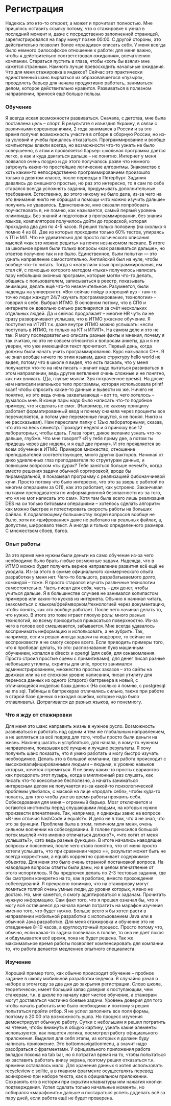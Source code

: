 # Регистрация
Надеюсь это кто-то откроет, а может и прочитает полностью.
Мне пришлось оставить ссылку потому, что о стажировке я узнал в последний момент и, даже с посредственно заполненной страницей, зарегистрировался на пару минут позже 00:00. С другой стороны, это действительно позволит более «правдиво» описать себя. У меня всегда было немного философское отношение к работе: для меня важно, чтобы я действительно соответствовал ожиданиям, впечатлению компании. Стараться пустить в глаза, чтобы «хоть бы взяли» мне кажется странным. Намного лучше превосходить начальные ожидания.
Что для меня стажировка в яндексе? Сейчас это практически единственный шанс вырваться из образовавшегося «пузыря», преодолеть барьер для начала продуктивно работать, заниматься делом, которое действительно нравится. Развиваться в полезном направлении, принося ещё больше пользы.
### Обучение
Я всегда искал возможности развиваться. Сначала, с детства, мне была поставлена цель – спорт. В результате я изъездил Украину, в связи с различными соревнованиями, 2 года занимался в России и за это время получил возможность участия в отборе в сборную России, но из-за условий и учебы пришлось отказаться. 
Программирование и вообще компьютеры влекли всегда, но возможности что-то узнать не было совершенно, в этом и проявляется барьер: школьная программа дается легко, а как и куда двигаться дальше – не понятно. Интернет у меня появился очень поздно и до этого получалось разве что немного затронуть какие-то простейшие логические алгоритмы. 
Знакомство с хоть каким-то непосредственно программированием произошло только в девятом классе, после переезда в Петербург. Задания давались до смешного простые, но раз это интересно, то я сам по себе старался всегда усложнять задания, придумывать дополнительные требования. Естественно, до этого никому не было дела, из-за чего на это внимания никто не обращал и помощи «что можно изучить дальше» получить не удавалось. Единственное, мне сказали попробовать поучаствовать в, не помню, как называется, самый первый уровень олимпиады. Без знаний и подготовки в программировании, без знания языков, компиляторов получилось дойти до городской, которая проходила два дня по 4-5 часов. Я решил только половину (на сколько я помню 4 из 8). Две из которых проходили только 60% тестов, упираясь в ТЛ и МЛ. Что не удивительно для просто логического описания мыслей «как это можно решить» на почти незнакомом паскале.
В итоге за школьное время были только вопросы «как развиваться дальше», но ответов получено так и не было. Единственное, были попытки — это узнать направление самостоятельно. Английский был на нуле, чтобы вообще что-то читать. Тогда я «нагуглил» язык программирования, им стал c#, с помощью которого методом «тыка» получилось написать пару небольших оконных программ, которые могли что-то делать, общаясь с пользователем, записываться в реестр, показывать анимации, делать ещё что-то незначительное.
Разумеется, были надежды на университет. «Вот сейчас пойду в хороший вуз – там-то точно люди жаждут 24/7 изучать программирование, технологии» - говорил я себе. Выбрал ИТМО. В основном потому, что в СПб и интернете он довольно сильно распиарился за счёт нескольких отдельных людей. Да и сейчас продолжает – многие HR чуть ли не сразу разворачивают услышав, что в ИТМО ужасное обучение. 
Я поступил на ИТИП т.к. даже внутри ИТМО можно услышать: «если поступать в ИТМО, то только на КТ и ИТИП». На самом деле и это не так. Я могу последовательно описать разные факты и мнения, почему я так считаю, но это не совсем относится к вопросам анкеты, да и я не уверен, что уже имеющийся текст прочитают.
Первый день, когда должны были начать учить программированию. Курс назывался С++. Я не знал вообще ничего по этим языкам, даже структуру hello world не видел, потому что в школе я видел, что есть паскаль, что у меня получается что-то на нём писать – значит надо пытаться развиваться в этом направлении, ведь другие ветвления очень сложные и не понятно, как них вникать. (Да, глупые мысли. Зря потраченное время). На доске нам написали маленькое тело программы, которая использовала printf scanf чтобы спросить какие-то данные и вывести их же. Ничего не понятно, но это ведь очень захватывающе – вот то, чего хотелось – думалось мне. В конце пары надо было написать что-то подобное примеру, что я сделать не смог. (Например, по какому принципу работает форматированный ввод и почему сначала через проценты все перечисляется, а потом уже переменные пишутся, я не понял. Никто и не рассказывал). Нам переслали папку с 12ью лабораторными, сказав, что это на весь семестр.
Проходит неделя и я приношу все 12 лабораторных, чтобы сдать. Глаза горят, дикое желание узнать что-то дальше, глубже. Что мне говорят? «Я у тебя приму две, а потом ты придешь через две недели, и я ещё две приму».
И это проявляется во всем обучении в ИТМО. Примеров множество, отношение преподавателей соответствующее, много других факторов. Начиная от дико удивленных глаз преподавателя по структурам данных, и повисшим вопросом «ты дурак? Тебе заняться больше нечем?», когда вместо решения задачи обычной сортировкой, вроде бы пирамидальной, я показывал программу с реализацией фибоначчиевой кучи. Просто потому что было интересно, что это за зверь с работой по многим операциям за О(1), как это работает, как устроено. Заканчивая пытками преподавателя по информационной безопасности из-за того, что «я не мог написать это сам». Хотя там была всего лишь реализация DES на си только битовыми операциями – хотелось сделать алгоритм как можно быстрее и потестировать скорость работы на больших файлах. К подавляющему большинству людей вопросов вообще не было, хотя их «шифрование» даже не работало на реальных файлах, а, допустим, шифровало текст. А иногда и только определенного размера. С множеством сбоев, багов.
### Опыт работы
За это время мне нужны были деньги на само обучение из-за чего необходимо было брать любые возможные задачи. Надежда, что в ИТМО можно будет получить верное направление развития всё ещё не уходила. 
Из-за этого в сумме официального коммерческого опыта разработки у меня нет. Чего-то большого, разрабатываемого долго, командой – тоже.
Я просто старался изучать различные технологии самостоятельно. Часть писал для себя, часть – для денег, чтобы учиться дальше. Я в большинстве случаев не занимался копипастом примеров или каких-то кусков из интернета. Обычно я начинал читать, знакомиться с языком/фреймворком/технологией через документацию, чтобы понять, как это вообще работает. После чего начинал делать то, что нужно. 
В итоге это тоже играет плохую роль: много разных технологий, ко всему приходиться прикасаться поверхностно. Из-за чего в голове всё смешивается, забывается. Мне всегда удавалось воспринимать информацию и использовать, а не зубрить. Так, например, если я решал иногда задачи на кодфорсе, то сейчас их воспроизвести я не смогу скорее всего. 
Если приводить примеры того, что я пробовал делать, то это: распознавание букв машинным обучением, копался в directx и opengl (для себя, для ознакомления. Просто строил простые сцены с примитивами), для денег писал разные небольшие утилиты, скрипты для unix, просто занимался администрированием, множество простых заказов – это сайты на движках или на не сложном уровне написания, писал утилиту для переноса данных из одного (старого) багтрекера в новый, с отличающейся моделью базы данных (На сколько я помню, с postgresql на ms sql. Таблицы в багтрекерах отличались сильно, также при работе в старой базе данных я находил ошибки, которые надо было отлавливать). Дотрагивался до разных языков, но понемногу. 
### Что я жду от стажировки
Для меня это шанс направить жизнь в нужное русло. Возможность развиваться и работать над одним и тем же глобальным направлением, а не цепляться за всё подряд для того, чтобы просто были деньги на жизнь. Наконец шагать и углубляться, для начала, в кому-то нужном направлении, показывая всё лучшие и лучшие результаты. Я хочу получить шанс показать, что я умею работать и могу быстро изучать необходимое. Делать это в большой компании, где работа происходит с высококвалифицированными людьми – людьми, к уровню навыков которых, хочется стремиться. 
Я не вижу каких-то простых вариантов как преодолеть этот пузырь, когда в миллионный раз слушать, как писать что-то консольное бесполезно, а начать заниматься интересным делом не получается из-за какой-то психологической проблемы улыбаясь, с маской на лице «продать себя», чтобы куда-то попасть, для того чтобы уже во время работы проявить себя. Собеседования для меня – огромный барьер. Мозг отключается и остаются инстинкты перед слушающими людьми, на которых нужно произвести впечатление.
Так, например, я однажды завис на вопросе «В чем отличия hashCode и equals?». И дело не в том, что я не знал, что это за функции. Проблема была в этом, типичном для меня, очень сильном волнении на собеседовании. В голове проносился большой поток мыслей «что именно отличаться должно?», «что хотят от меня услышать?», «это ведь разные функции». В итоге начались наводящие вопросы и пояснения, после чего стало понятно, что от меня просто хотели услышать, что при сравнении через ==, результат может быть не всегда корректным, а equals корректно сравнивает содержимое объектов. Для меня это было очень странной постановкой вопроса. На наводящие вопросы ответы были даны, но в целом впечатление от этого испортилось. Я бы предпочел делать по 2-3 тестовых задания, где бы смотрели конкретно на то, как я работаю, вместо прохождения собеседований.
Я прекрасно понимаю, что на стажировку могут ломиться толпой очень умные люди, до уровня которых, я явно не достаю. Но, мне кажется, я смогу адаптироваться к задачам. Прочитать нужную информацию. Сам факт того, что я прошел означал бы, что я могу всё оставшееся до начала время потратить на марафон изучения именно того, что будет нужно. Больше всего я бы хотел расти в направлении мобильной разработки с использованием Java или в обычной Java разработке.
Для меня стажировка и обучение это не отведенные 8-10 часов, а круглосуточный процесс. Просто потому что, обычно, если какая-то задача появилась в голове, то она не дает покоя и обдумывается всё время, пока не будет решена. Так же максимальное время работы позволяет компенсировать для компании то, что работа делается медленнее опытного специалиста.
### Изучение
Хороший пример того, как обычно происходит обучение – пробное задание в школу мобильной разработки яндекса. Я случайно узнал о наборе в этом году за два дня до закрытия регистрации. Слово школа, теоретически, имеет больший запас доверия к поступающим, чем стажерам, т.к. в школе по началу идет чистое обучение, а стажерам могут доставаться частично боевые задачи. Уровень доверия для того чтобы начать работать мне было необходимо и поэтому я решил попытаться пройти отбор. Я не успел заполнить все поля формы, поэтому в 20:00 эта возможность ушла. Но процесс изучения демонстрирует обычную работу. Сутки с небольшим я решил потратить на чтение, чтобы вникнуть в общую картину, узнать какие элементы используются, как пишется логика, посмотрел работу официального приложения. Выделил для себя этапы, из которых я должен буду написать приложение. Это bottomnavigationmenu, а значит надо разобраться с фрагментами. У официального приложения работа вкладок похожа на tab bar, но я потратил время на то, чтобы попытаться их заставить работать внизу экрана, поэтому решил отказаться т.к. времени оставалось мало. Для хранения данных я хотел использовать recycleview с sqllite, а в главном фрагменте осуществлять перевод асинхронно при наборе текста, как в официальном приложении. Сохранять его в истории при скрытии клавиатуры или нажатия кнопки подтверждения. Успел сделать только начальные моменты, но собирался «марафонить» дальше и постараться успеть доделать всё за пару дней, если работа ещё не будет проверена.
